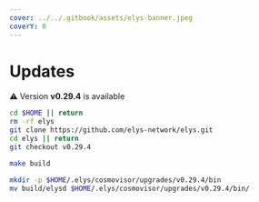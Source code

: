 ```yaml
---
cover: ../../.gitbook/assets/elys-banner.jpeg
coverY: 0
---
```


# Updates

⚠️ Version **v0.29.4** is available

```bash
cd $HOME || return
rm -rf elys
git clone https://github.com/elys-network/elys.git
cd elys || return
git checkout v0.29.4

make build

mkdir -p $HOME/.elys/cosmovisor/upgrades/v0.29.4/bin
mv build/elysd $HOME/.elys/cosmovisor/upgrades/v0.29.4/bin/
```
